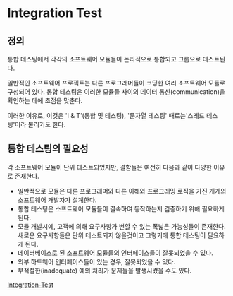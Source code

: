 # Integration Test

## 정의

통합 테스팅에서 각각의 소프트웨어 모듈들이 논리적으로 통합되고 그룹으로 테스트된다.

일반적인 소프트웨어 프로젝트는 다른 프로그래머들이 코딩한 여러 소프트웨어 모듈로 구성되어 있다.
통합 테스팅은 이러한 모듈들 사이의 데이터 통신(communication)을 확인하는 데에 초점을 맞춘다.

이러한 이유로, 이것은 'I & T'(통합 및 테스팅), '문자열 테스팅' 때로는'스레드 테스팅'이라 불리기도 한다.

## 통합 테스팅의 필요성

각 소프트웨어 모듈이 단위 테스트되었지만, 결함들은 여전히 다음과 같이 다양한 이유로 존재한다.

* 일반적으로 모듈은 다른 프로그래머와 다른 이해와 프로그래밍 로직을 가진 개개의 소프트웨어 개발자가 설계한다. 
* 통합 테스팅은 소프트웨어 모듈들이 결속하여 동작하는지 검증하기 위해 필요하게 된다.
* 모듈 개발시에, 고객에 의해 요구사항가 변할 수 있는 폭넓은 가능성들이 존재한다. 새로운 요구사항들은 단위 테스트되지 않을것이고 그렇기에 통합 테스팅이 필요하게 된다.
* 데이터베이스로 된 소프트웨어 모듈들의 인터페이스들이 잘못되었을 수 있다.
* 외부 하드웨어 인터페이스들이 있는 경우, 잘못되었을 수 있다.
* 부적절한(inadequate) 예외 처리가 문제들을 발생시켰을 수도 있다.

[Integration-Test](https://sites.google.com/site/knowingmoresoftware/software-testing/integration-testing)